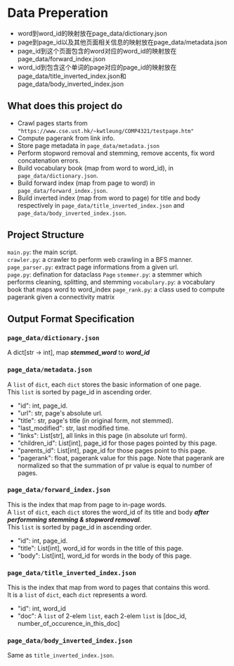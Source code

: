 # Data Preperation

* word到word_id的映射放在page_data/dictionary.json  
* page到page_id以及其他页面相关信息的映射放在page_data/metadata.json  
* page_id到这个页面包含的word对应的word_id的映射放在page_data/forward_index.json  
* word_id到包含这个单词的page对应的page_id的映射放在page_data/title_inverted_index.json和page_data/body_inverted_index.json

## What does this project do  
* Crawl pages starts from `"https://www.cse.ust.hk/~kwtleung/COMP4321/testpage.htm"`  
* Compute pagerank from link info.  
* Store page metadata in `page_data/metadata.json`  
* Perform stopword removal and stemming, remove accents, fix word concatenation errors.  
* Build vocabulary book (map from word to word_id), in `page_data/dictionary.json`.  
* Build forward index (map from page to word) in `page_data/forward_index.json`.  
* Build inverted index (map from word to page) for title and body respectively in `page_data/title_inverted_index.json` and `page_data/body_inverted_index.json`.   

## Project Structure

`main.py`: the main script.  
`crawler.py`: a crawler to perform web crawling in a BFS manner.  
`page_parser.py`: extract page informations from a given url.  
`page.py`: defination for dataclass `Page`
`stemmer.py`: a stemmer which performs cleaning, splitting, and stemming
`vocabulary.py`: a vocabulary book that maps word to word_index
`page_rank.py`: a class used to compute pagerank given a connectivity matrix

## Output Format Specification  

### `page_data/dictionary.json` 
A dict[str -> int], map ***stemmed_word*** to ***word_id***  

### `page_data/metadata.json`  
A `list` of `dict`, each `dict` stores the basic information of one page.  
This `list` is sorted by page_id in ascending order.   
* "id": int, page_id.  
* "url": str, page's absolute url.  
* "title": str, page's title (in original form, not stemmed).  
* "last_modified": str, last modified time.  
* "links": List[str], all links in this page (in absolute url form).  
* "children_id": List[int], page_id for those pages pointed by this page.  
* "parents_id": List[int], page_id for those pages point to this page.  
* "pagerank": float, pagerank value for this page. Note that pagerank are normalized so that the summation of pr value is equal to number of pages.  

### `page_data/forward_index.json`  
This is the index that map from page to in-page words.  
A `list` of `dict`, each `dict` stores the word_id of its title and body ***after performming stemming & stopword removal***.  
This `list` is sorted by page_id in ascending order.   
* "id": int, page_id.  
* "title": List[int], word_id for words in the title of this page.  
* "body": List[int], word_id for words in the body of this page.  

### `page_data/title_inverted_index.json`  
This is the index that map from word to pages that contains this word.  
It is a `list` of `dict`, each `dict` represents a word.  
* "id": int, word_id  
* "doc": A `list` of 2-elem `list`, each 2-elem `list` is [doc_id, number_of_occurence_in_this_doc]  

### `page_data/body_inverted_index.json`  
Same as `title_inverted_index.json`.  

